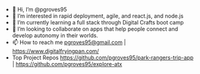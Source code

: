- 👋 Hi, I’m @pgroves95 
- 👀 I’m interested in rapid deployment, agile, and react.js, and node.js
- 🌱 I’m currently learning a full stack through Digital Crafts boot camp
- 💞️ I’m looking to collaborate on apps that help people connect and develop autonomy in their worlds.
- 📫 How to reach me pgroves95@gmail.com | https://www.digitalfryingpan.com/
- Top Project Repos https://github.com/pgroves95/park-rangers-trip-app | https://github.com/pgroves95/explore-atx

<!---
pgroves95/pgroves95 is a ✨ special ✨ repository because its `README.md` (this file) appears on your GitHub profile.
You can click the Preview link to take a look at your changes.
--->
